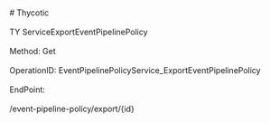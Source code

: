<br>#     Thycotic</br>
<br>TY ServiceExportEventPipelinePolicy</br>
<br>Method: Get</br>
<br>OperationID: EventPipelinePolicyService_ExportEventPipelinePolicy</br>
<br>EndPoint:</br>
<br>/event-pipeline-policy/export/{id}</br>
